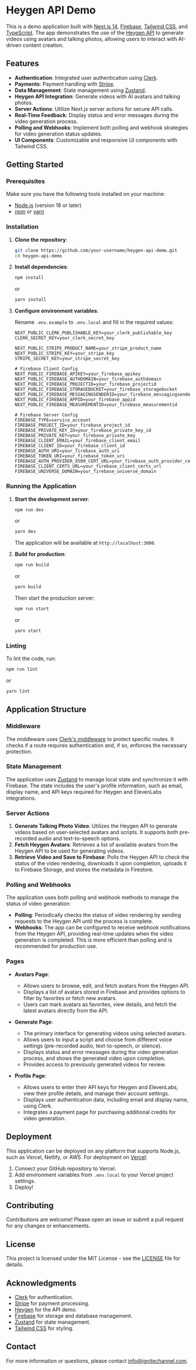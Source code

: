 # Heygen API Demo

This is a demo application built with [Next.js 14](https://nextjs.org/), [Firebase](https://firebase.google.com/), [Tailwind CSS](https://tailwindcss.com/), and [TypeScript](https://www.typescriptlang.org/). The app demonstrates the use of the [Heygen API](https://heygen.com/) to generate videos using avatars and talking photos, allowing users to interact with AI-driven content creation.

## Features

- **Authentication**: Integrated user authentication using [Clerk](https://clerk.dev/).
- **Payments**: Payment handling with [Stripe](https://stripe.com/).
- **Data Management**: State management using [Zustand](https://github.com/pmndrs/zustand).
- **Heygen API Integration**: Generate videos with AI avatars and talking photos.
- **Server Actions**: Utilize Next.js server actions for secure API calls.
- **Real-Time Feedback**: Display status and error messages during the video generation process.
- **Polling and Webhooks**: Implement both polling and webhook strategies for video generation status updates.
- **UI Components**: Customizable and responsive UI components with Tailwind CSS.

## Getting Started

### Prerequisites

Make sure you have the following tools installed on your machine:

- [Node.js](https://nodejs.org/) (version 18 or later)
- [npm](https://www.npmjs.com/) or [yarn](https://yarnpkg.com/)

### Installation

1. **Clone the repository**:

   ```bash
   git clone https://github.com/your-username/heygen-api-demo.git
   cd heygen-api-demo
   ```

2. **Install dependencies**:

   ```bash
   npm install
   ```

   or

   ```bash
   yarn install
   ```

3. **Configure environment variables**:

   Rename `.env.example` to `.env.local` and fill in the required values:

   ```plaintext
   NEXT_PUBLIC_CLERK_PUBLISHABLE_KEY=your_clerk_publishable_key
   CLERK_SECRET_KEY=your_clerk_secret_key

   NEXT_PUBLIC_STRIPE_PRODUCT_NAME=your_stripe_product_name
   NEXT_PUBLIC_STRIPE_KEY=your_stripe_key
   STRIPE_SECRET_KEY=your_stripe_secret_key

   # Firebase Client Config
   NEXT_PUBLIC_FIREBASE_APIKEY=your_firebase_apikey
   NEXT_PUBLIC_FIREBASE_AUTHDOMAIN=your_firebase_authdomain
   NEXT_PUBLIC_FIREBASE_PROJECTID=your_firebase_projectid
   NEXT_PUBLIC_FIREBASE_STORAGEBUCKET=your_firebase_storagebucket
   NEXT_PUBLIC_FIREBASE_MESSAGINGSENDERID=your_firebase_messagingsenderid
   NEXT_PUBLIC_FIREBASE_APPID=your_firebase_appid
   NEXT_PUBLIC_FIREBASE_MEASUREMENTID=your_firebase_measurementid

   # Firebase Server Config
   FIREBASE_TYPE=service_account
   FIREBASE_PROJECT_ID=your_firebase_project_id
   FIREBASE_PRIVATE_KEY_ID=your_firebase_private_key_id
   FIREBASE_PRIVATE_KEY=your_firebase_private_key
   FIREBASE_CLIENT_EMAIL=your_firebase_client_email
   FIREBASE_CLIENT_ID=your_firebase_client_id
   FIREBASE_AUTH_URI=your_firebase_auth_uri
   FIREBASE_TOKEN_URI=your_firebase_token_uri
   FIREBASE_AUTH_PROVIDER_X509_CERT_URL=your_firebase_auth_provider_cert_url
   FIREBASE_CLIENT_CERTS_URL=your_firebase_client_certs_url
   FIREBASE_UNIVERSE_DOMAIN=your_firebase_universe_domain
   ```

### Running the Application

1. **Start the development server**:

   ```bash
   npm run dev
   ```

   or

   ```bash
   yarn dev
   ```

   The application will be available at `http://localhost:3000`.

2. **Build for production**:

   ```bash
   npm run build
   ```

   or

   ```bash
   yarn build
   ```

   Then start the production server:

   ```bash
   npm run start
   ```

   or

   ```bash
   yarn start
   ```

### Linting

To lint the code, run:

```bash
npm run lint
```

or

```bash
yarn lint
```

## Application Structure

### Middleware

The middleware uses [Clerk's middleware](https://clerk.dev/docs/nextjs) to protect specific routes. It checks if a route requires authentication and, if so, enforces the necessary protection.

### State Management

The application uses [Zustand](https://github.com/pmndrs/zustand) to manage local state and synchronize it with Firebase. The state includes the user's profile information, such as email, display name, and API keys required for Heygen and ElevenLabs integrations.

### Server Actions

1. **Generate Talking Photo Video**:
   Utilizes the Heygen API to generate videos based on user-selected avatars and scripts. It supports both pre-recorded audio and text-to-speech options.
2. **Fetch Heygen Avatars**:
   Retrieves a list of available avatars from the Heygen API to be used for generating videos.
3. **Retrieve Video and Save to Firebase**:
   Polls the Heygen API to check the status of the video rendering, downloads it upon completion, uploads it to Firebase Storage, and stores the metadata in Firestore.

### Polling and Webhooks

The application uses both polling and webhook methods to manage the status of video generation:

- **Polling**: Periodically checks the status of video rendering by sending requests to the Heygen API until the process is complete.
- **Webhooks**: The app can be configured to receive webhook notifications from the Heygen API, providing real-time updates when the video generation is completed. This is more efficient than polling and is recommended for production use.

### Pages

- **Avatars Page**:

  - Allows users to browse, edit, and fetch avatars from the Heygen API.
  - Displays a list of avatars stored in Firebase and provides options to filter by favorites or fetch new avatars.
  - Users can mark avatars as favorites, view details, and fetch the latest avatars directly from the API.

- **Generate Page**:

  - The primary interface for generating videos using selected avatars.
  - Allows users to input a script and choose from different voice settings (pre-recorded audio, text-to-speech, or silence).
  - Displays status and error messages during the video generation process, and shows the generated video upon completion.
  - Provides access to previously generated videos for review.

- **Profile Page**:
  - Allows users to enter their API keys for Heygen and ElevenLabs, view their profile details, and manage their account settings.
  - Displays user authentication data, including email and display name, using Clerk.
  - Integrates a payment page for purchasing additional credits for video generation.

## Deployment

This application can be deployed on any platform that supports Node.js, such as Vercel, Netlify, or AWS. For deployment on [Vercel](https://vercel.com/):

1. Connect your GitHub repository to Vercel.
2. Add environment variables from `.env.local` to your Vercel project settings.
3. Deploy!

## Contributing

Contributions are welcome! Please open an issue or submit a pull request for any changes or enhancements.

## License

This project is licensed under the MIT License - see the [LICENSE](LICENSE) file for details.

## Acknowledgments

- [Clerk](https://clerk.dev/) for authentication.
- [Stripe](https://stripe.com/) for payment processing.
- [Heygen](https://heygen.com/) for the API demo.
- [Firebase](https://firebase.google.com/) for storage and database management.
- [Zustand](https://github.com/pmndrs/zustand) for state management.
- [Tailwind CSS](https://tailwindcss.com/) for styling.

## Contact

For more information or questions, please contact [info@ignitechannel.com](mailto:info@ignitechannel.com).
